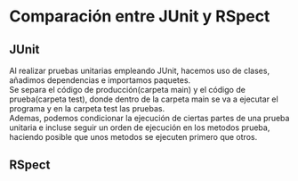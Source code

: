 # Comparación entre JUnit y RSpect
## JUnit
Al realizar pruebas unitarias empleando JUnit, hacemos uso de clases, añadimos dependencias e importamos paquetes.<br>
Se separa el código de producción(carpeta main) y el código de prueba(carpeta test), donde dentro de la carpeta main
se va a ejecutar el programa y en la carpeta test las pruebas.<br>
Ademas, podemos condicionar la ejecución de ciertas partes de una prueba unitaria e incluse seguir un orden de ejecución en
los metodos prueba, haciendo posible que unos metodos se ejecuten primero que otros.

## RSpect

